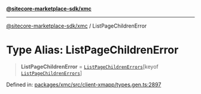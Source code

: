 [**@sitecore-marketplace-sdk/xmc**](../README.md)

***

[@sitecore-marketplace-sdk/xmc](../README.md) / ListPageChildrenError

# Type Alias: ListPageChildrenError

> **ListPageChildrenError** = [`ListPageChildrenErrors`](ListPageChildrenErrors.md)\[keyof [`ListPageChildrenErrors`](ListPageChildrenErrors.md)\]

Defined in: [packages/xmc/src/client-xmapp/types.gen.ts:2897](https://github.com/Sitecore/sitecore-marketplace-sdk/blob/af886e6134b8d1079ef5b8ef70b7eb2f1d9c8aeb/packages/xmc/src/client-xmapp/types.gen.ts#L2897)
